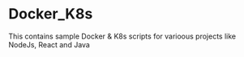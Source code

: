 # Docker_K8s
This contains sample Docker &amp; K8s scripts for varioous projects like NodeJs, React and Java
